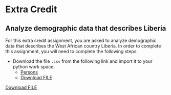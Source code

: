 # Extra Credit

## Analyze demographic data that describes Liberia

For this extra credit assignment, you are asked to analyze demographic data that describes the West African country Liberia.  In order to complete this assignment, you will need to complete the following steps.

- Download the file `.csv` from the following link and import it to your python work space.
	- [Persons](https://github.com/tyler-frazier/intro_to_datascience/blob/main/data/pns.csv) 
	- <a id="raw-url" href="https://github.com/tyler-frazier/intro_to_datascience/blob/main/data/pns.csv">Download FILE</a>

<a id="raw-url" href="https://raw.githubusercontent.com/tyler-frazier/intro_to_datascience/master/pns.csv">Download FILE</a>







